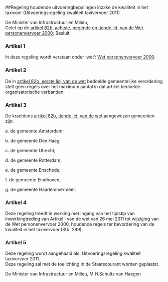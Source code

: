 <meta http-equiv='Content-Type' content='text/html; charset=utf-8' />

##Regeling houdende uitvoeringbepalingen inzake de kwaliteit in het taxivoer (Uitvoeringsregeling kwaliteit taxivervoer 2011)

De Minister van Infrastructuur en Milieu,  
Gelet op de [artikel 82b, achtste, negende en tiende lid, van de Wet personenvervoer 2000](../../../../../../wet/wet/personenvervoer/2000/BWBR0011470/README.md);
Besluit:    

### Artikel  1  

In deze regeling wordt verstaan onder ‘wet’: [Wet personenvervoer 2000](../../../../../../wet/wet/personenvervoer/2000/BWBR0011470/README.md).  

### Artikel  2  

De in [artikel 82b, eerste lid, van de wet](../../../../../../wet/wet/personenvervoer/2000/BWBR0011470/README.md) bedoelde gemeentelijke verordening stelt geen regels over het maximum aantal in dat artikel bedoelde organisatorische verbanden.  

### Artikel  3  

De krachtens [artikel 82b, tiende lid, van de wet](../../../../../../wet/wet/personenvervoer/2000/BWBR0011470/README.md) aangewezen gemeenten zijn: 

a. de gemeente Amsterdam;  

b. de gemeente Den Haag;  

c. de gemeente Utrecht;  

d. de gemeente Rotterdam;  

e. de gemeente Enschede;  

f. de gemeente Eindhoven;  

g. de gemeente Haarlemmermeer.    

### Artikel  4  

Deze regeling treedt in werking met ingang van het tijdstip van inwerkingtreding van Artikel I van de wet van 26 mei 2011 tot wijziging van de Wet personenvervoer 2000, houdende regels ter bevordering van de kwaliteit in het taxivervoer (Stb. 289).  

### Artikel  5  

Deze regeling wordt aangehaald als: Uitvoeringsregeling kwaliteit taxivervoer 2011.  
Deze regeling zal met de toelichting in de Staatscourant worden geplaatst.  

De 
Minister van Infrastructuur en Milieu, 
M.H.Schultz van Haegen   
